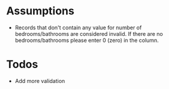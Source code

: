 # Assumptions
  - Records that don't contain any value for number of bedrooms/bathrooms are considered invalid. If there are no bedrooms/bathrooms please enter 0 (zero) in the column.
  
  
# Todos
 - Add more validation
